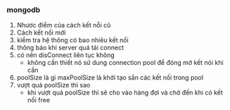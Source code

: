 ### mongodb
1. Nhươc điểm của cách kết nỗi cũ
2. Cách kết nối mới
3. kiểm tra hệ thông có bao nhiêu kết nối
4. thông báo khi server quá tải connect
5. có nên disConnect liên tục không
   - không cần thiết nó sử dung connection pool để đóng mở kết nói khi cần
6. poolSize là gì
    maxPoolSize là khởi tạo sắn các kết nối trong pool
7. vượt quá poolSize thì sao
   - khi vượt quá poolSize thì sẽ cho vào hàng đợi và chờ đến khi có kết nối free